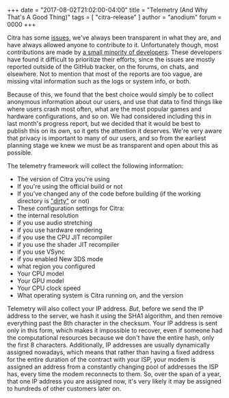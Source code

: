 +++
date = "2017-08-02T21:02:00-04:00"
title = "Telemetry (And Why That's A Good Thing)"
tags = [ "citra-release" ]
author = "anodium"
forum = 0000
+++

Citra has some [issues](https://github.com/citra-emu/citra/issues), we've always been transparent in what they are, and have always allowed anyone to contribute to it. Unfortunately though, most contributions are made by [a small minority of developers](https://github.com/citra-emu/citra/graphs/contributors). These developers have found it difficult to prioritize their efforts, since the issues are mostly reported outside of the GitHub tracker, on the forums, on chats, and elsewhere. Not to mention that most of the reports are too vague, are missing vital information such as the logs or system info, or both.

Because of this, we found that the best choice would simply be to collect anonymous information about our users, and use that data to find things like where users crash most often, what are the most popular games and hardware configurations, and so on. We had considered including this in last month's progress report, but we decided that it would be best to publish this on its own, so it gets the attention it deserves. We're very aware that privacy is important to many of our users, and so from the earliest planning stage we knew we must be as transparent and open about this as possible.

The telemetry framework will collect the following information:

 * The version of Citra you're using
 * If you're using the official build or not
 * If you've changed any of the code before building (if the working directory is ["dirty"](https://git-scm.com/docs/git-describe#git-describe---dirtyltmarkgt) or not)
 * These configuration settings for Citra:
  * the internal resolution
  * if you use audio stretching
  * if you use hardware rendering
  * if you use the CPU JIT recompiler
  * if you use the shader JIT recompiler
  * if you use VSync
  * if you enabled New 3DS mode
  * what region you configured
 * Your CPU model
 * Your GPU model
 * Your CPU clock speed
 * What operating system is Citra running on, and the version

Telemetry will also collect your IP address. *But*, before we send the IP address to the server, we hash it using the SHA1 algorithm, and then remove everything past the 8th character in the checksum. Your IP address is sent only in this form, which makes it impossible to recover, even if someone had the computational resources because we don't have the entire hash, only the first 8 characters. Additionally, IP addresses are usually dynamically assigned nowadays, which means that rather than having a fixed address for the entire duration of the contract with your ISP, your modem is assigned an address from a constantly changing pool of addresses the ISP has, every time the modem reconnects to them. So, over the span of a year, that one IP address you are assigned now, it's very likely it may be assigned to hundreds of other customers later on.

<!-- TODO: Fourth paragraph
Opt-out is possible and easy. outline steps.
-->

<!-- TODO: Fifth paragraph
Analytics helps for x y z
-->
